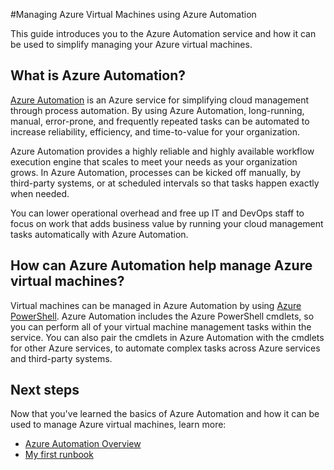 <properties
	pageTitle="Manage VMs using Azure Automation | Azure"
	description="Learn about how the Azure Automation service can be used to manage Azure virtual machines at scale."
	services="virtual-machines-windows, automation"
	documentationCenter=""
	authors="jodoglevy"
	manager="timlt"
	editor=""/>

<tags
	ms.service="virtual-machines-windows"
	ms.workload="infrastructure-services"
	ms.tgt_pltfrm="na"
	ms.devlang="na"
	ms.topic="article"
	ms.date="04/19/2016"
	wacn.date=""
	ms.author="jolevy"/>



#Managing Azure Virtual Machines using Azure Automation

This guide introduces you to the Azure Automation service and how it can be used to simplify managing your Azure virtual machines.


## What is Azure Automation?

[Azure Automation](/home/features/automation/) is an Azure service for simplifying cloud management through process automation. By using Azure Automation, long-running, manual, error-prone, and frequently repeated tasks can be automated to increase reliability, efficiency, and time-to-value for your organization.

Azure Automation provides a highly reliable and highly available workflow execution engine that scales to meet your needs as your organization grows. In Azure Automation, processes can be kicked off manually, by third-party systems, or at scheduled intervals so that tasks happen exactly when needed.

You can lower operational overhead and free up IT and DevOps staff to focus on work that adds business value by running your cloud management tasks automatically with Azure Automation.


## How can Azure Automation help manage Azure virtual machines?

Virtual machines can be managed in Azure Automation by using [Azure PowerShell](https://msdn.microsoft.com/zh-cn/library/azure/jj156055.aspx). Azure Automation includes the Azure PowerShell cmdlets, so you can perform all of your virtual machine management tasks within the service. You can also pair the cmdlets in Azure Automation with the cmdlets for other Azure services, to automate complex tasks across Azure services and third-party systems.


## Next steps

Now that you've learned the basics of Azure Automation and how it can be used to manage Azure virtual machines, learn more:

- [Azure Automation Overview](/documentation/articles/automation-intro/)
- [My first runbook](/documentation/articles/automation-first-runbook-textual/)
